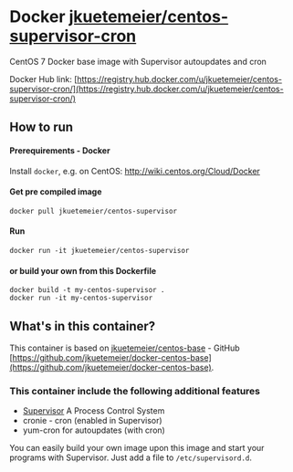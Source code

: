 # Docker [jkuetemeier/centos-supervisor-cron](https://registry.hub.docker.com/u/jkuetemeier/centos-supervisor-cron/)

CentOS 7 Docker base image with Supervisor autoupdates and cron

Docker Hub link: [https://registry.hub.docker.com/u/jkuetemeier/centos-supervisor-cron/](https://registry.hub.docker.com/u/jkuetemeier/centos-supervisor-cron/)

## How to run

#### Prerequirements - Docker

Install `docker`, e.g. on CentOS: http://wiki.centos.org/Cloud/Docker

#### Get pre compiled image

    docker pull jkuetemeier/centos-supervisor

#### Run

    docker run -it jkuetemeier/centos-supervisor

#### or build your own from this Dockerfile

    docker build -t my-centos-supervisor .
    docker run -it my-centos-supervisor

## What's in this container?

This container is based on [jkuetemeier/centos-base](https://registry.hub.docker.com/u/jkuetemeier/centos-base/) - GitHub [https://github.com/jkuetemeier/docker-centos-base](https://github.com/jkuetemeier/docker-centos-base).

### This container include the following additional features

- [Supervisor](http://supervisord.org/) A Process Control System
- cronie - cron (enabled in Supervisor)
- yum-cron for autoupdates (with cron)

You can easily build your own image upon this image and start your programs
with Supervisor. Just add a file to `/etc/supervisord.d`.
